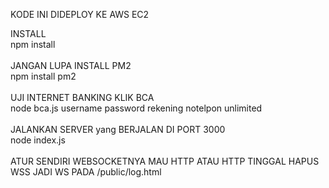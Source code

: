 KODE INI DIDEPLOY KE AWS EC2<br>

INSTALL<br>
npm install
<br><br>
JANGAN LUPA INSTALL PM2<br>
npm install pm2
<br><br>
UJI INTERNET BANKING KLIK BCA<br>
node bca.js username password rekening notelpon unlimited
<br><br>
JALANKAN SERVER yang BERJALAN DI PORT 3000<br>
node index.js
<br><br>
ATUR SENDIRI WEBSOCKETNYA MAU HTTP ATAU HTTP TINGGAL HAPUS WSS JADI WS PADA /public/log.html
